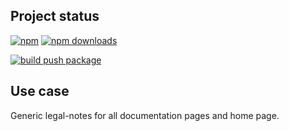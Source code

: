 <!-- !/usr/bin/env markdown
-*- coding: utf-8 -*-
region header
Copyright Torben Sickert (info["~at~"]torben.website) 16.12.2012

License
-------

This library written by Torben Sickert stand under a creative commons naming
3.0 unported license. See https://creativecommons.org/licenses/by/3.0/deed.de
endregion -->

Project status
--------------

[![npm](https://img.shields.io/npm/v/legal-notes?color=%23d55e5d&label=npm%20package%20version&logoColor=%23d55e5d&style=for-the-badge)](https://www.npmjs.com/package/legal-notes)
[![npm downloads](https://img.shields.io/npm/dy/legal-notes.svg?style=for-the-badge)](https://www.npmjs.com/package/legal-notes)

[![build push package](https://img.shields.io/github/actions/workflow/status/thaibault/legal-notes/build-package-and-push.yaml?label=build%20push%20package&style=for-the-badge)](https://github.com/thaibault/legal-notes/actions/workflows/build-package-and-push.yaml)

<!--|deDE:Einsatz-->
Use case
--------

Generic legal-notes for all documentation pages and home page.
